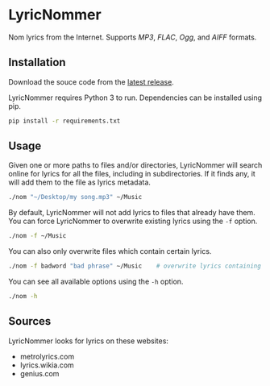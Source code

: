 # LyricNommer
Nom lyrics from the Internet. Supports *MP3*, *FLAC*, *Ogg*, and *AIFF* formats.

## Installation
Download the souce code from the [latest release](https://github.com/mtsev/lyricnommer/releases/latest).

LyricNommer requires Python 3 to run. Dependencies can be installed using pip.
```bash
pip install -r requirements.txt
```

## Usage
Given one or more paths to files and/or directories, LyricNommer will search online 
for lyrics for all the files, including in subdirectories. If it finds any, 
it will add them to the file as lyrics metadata.
```bash
./nom "~/Desktop/my song.mp3" ~/Music
```

By default, LyricNommer will not add lyrics to files that already have them.
You can force LyricNommer to overwrite existing lyrics using the `-f` option.
```bash
./nom -f ~/Music
```

You can also only overwrite files which contain certain lyrics.
```bash
./nom -f badword "bad phrase" ~/Music    # overwrite lyrics containing "badword" or "bad phrase"
```

You can see all available options using the `-h` option.
```bash
./nom -h
```

## Sources
LyricNommer looks for lyrics on these websites:
* metrolyrics.com
* lyrics.wikia.com
* genius.com

